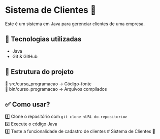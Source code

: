 # Sistema de Clientes 🏢  

Este é um sistema em Java para gerenciar clientes de uma empresa.  

## 🚀 Tecnologias utilizadas  
- Java  
- Git & GitHub  

## 📂 Estrutura do projeto  
📁 src/curso_programacao → Código-fonte  
📁 bin/curso_programacao → Arquivos compilados  

## ✅ Como usar?  
1️⃣ Clone o repositório com `git clone <URL-do-repositorio>`  
2️⃣ Execute o código Java  
3️⃣ Teste a funcionalidade de cadastro de clientes  # Sistema de Clientes 🏢

